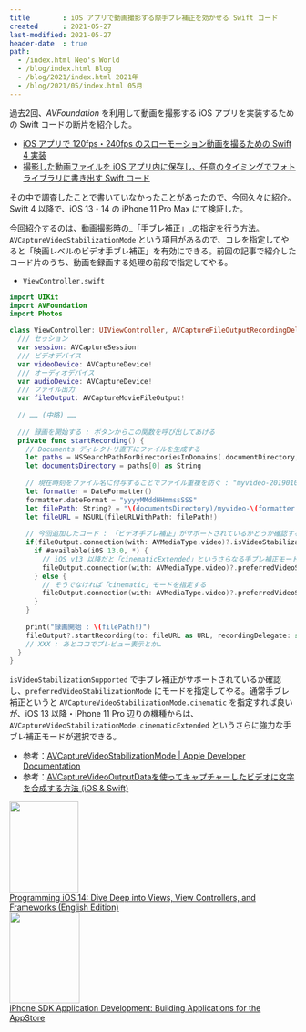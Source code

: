 ```yaml
---
title        : iOS アプリで動画撮影する際手ブレ補正を効かせる Swift コード
created      : 2021-05-27
last-modified: 2021-05-27
header-date  : true
path:
  - /index.html Neo's World
  - /blog/index.html Blog
  - /blog/2021/index.html 2021年
  - /blog/2021/05/index.html 05月
---
```


過去2回、_AVFoundation_ を利用して動画を撮影する iOS アプリを実装するための Swift コードの断片を紹介した。

- [iOS アプリで 120fps・240fps のスローモーション動画を撮るための Swift 4 実装](/blog/2018/06/04-01.html)
- [撮影した動画ファイルを iOS アプリ内に保存し、任意のタイミングでフォトライブラリに書き出す Swift コード](/blog/2019/01/11-02.html)

その中で調査したことで書いていなかったことがあったので、今回久々に紹介。Swift 4 以降で、iOS 13・14 の iPhone 11 Pro Max にて検証した。

今回紹介するのは、動画撮影時の_「手ブレ補正」_の指定を行う方法。`AVCaptureVideoStabilizationMode` という項目があるので、コレを指定してやると「映画レベルのビデオ手ブレ補正」を有効にできる。前回の記事で紹介したコード片のうち、動画を録画する処理の前段で指定してやる。

- `ViewController.swift`

```swift
import UIKit
import AVFoundation
import Photos

class ViewController: UIViewController, AVCaptureFileOutputRecordingDelegate {
  /// セッション
  var session: AVCaptureSession!
  /// ビデオデバイス
  var videoDevice: AVCaptureDevice!
  /// オーディオデバイス
  var audioDevice: AVCaptureDevice!
  /// ファイル出力
  var fileOutput: AVCaptureMovieFileOutput!
  
  // …… (中略) ……
  
  /// 録画を開始する : ボタンからこの関数を呼び出してあげる
  private func startRecording() {
    // Documents ディレクトリ直下にファイルを生成する
    let paths = NSSearchPathForDirectoriesInDomains(.documentDirectory, .userDomainMask, true)
    let documentsDirectory = paths[0] as String
    
    // 現在時刻をファイル名に付与することでファイル重複を防ぐ : "myvideo-20190101125900999.mp4" な形式になる
    let formatter = DateFormatter()
    formatter.dateFormat = "yyyyMMddHHmmssSSS"
    let filePath: String? = "\(documentsDirectory)/myvideo-\(formatter.string(from: Date())).mp4"
    let fileURL = NSURL(fileURLWithPath: filePath!)
    
    // 今回追加したコード : 「ビデオ手ブレ補正」がサポートされているかどうか確認する
    if(fileOutput.connection(with: AVMediaType.video)?.isVideoStabilizationSupported)! {
      if #available(iOS 13.0, *) {
        // iOS v13 以降だと「cinematicExtended」というさらなる手ブレ補正モードが存在する
        fileOutput.connection(with: AVMediaType.video)?.preferredVideoStabilizationMode = AVCaptureVideoStabilizationMode.cinematicExtended
      } else {
        // そうでなければ「cinematic」モードを指定する
        fileOutput.connection(with: AVMediaType.video)?.preferredVideoStabilizationMode = AVCaptureVideoStabilizationMode.cinematic
      }
    }
    
    print("録画開始 : \(filePath!)")
    fileOutput?.startRecording(to: fileURL as URL, recordingDelegate: self)
    // XXX : あとココでプレビュー表示とか…
  }
}
```

`isVideoStabilizationSupported` で手ブレ補正がサポートされているか確認し、`preferredVideoStabilizationMode` にモードを指定してやる。通常手ブレ補正というと `AVCaptureVideoStabilizationMode.cinematic` を指定すれば良いが、iOS 13 以降・iPhone 11 Pro 辺りの機種からは、`AVCaptureVideoStabilizationMode.cinematicExtended` というさらに強力な手ブレ補正モードが選択できる。

- 参考：[AVCaptureVideoStabilizationMode | Apple Developer Documentation](https://developer.apple.com/documentation/avfoundation/avcapturevideostabilizationmode)
- 参考：[AVCaptureVideoOutputDataを使ってキャプチャーしたビデオに文字を合成する方法 (iOS & Swift)](https://gist.github.com/kazz12211/3c8b7aa4c05260298130ba89dde2b22a)

<div class="ad-amazon">
  <div class="ad-amazon-image">
    <a href="https://www.amazon.co.jp/dp/B08KWQ34WF?tag=neos21-22&amp;linkCode=osi&amp;th=1&amp;psc=1">
      <img src="https://m.media-amazon.com/images/I/51fOBZJHdjL._SL160_.jpg" width="121" height="160">
    </a>
  </div>
  <div class="ad-amazon-info">
    <div class="ad-amazon-title">
      <a href="https://www.amazon.co.jp/dp/B08KWQ34WF?tag=neos21-22&amp;linkCode=osi&amp;th=1&amp;psc=1">Programming iOS 14: Dive Deep into Views, View Controllers, and Frameworks (English Edition)</a>
    </div>
  </div>
</div>

<div class="ad-amazon">
  <div class="ad-amazon-image">
    <a href="https://www.amazon.co.jp/dp/0596154054?tag=neos21-22&amp;linkCode=osi&amp;th=1&amp;psc=1">
      <img src="https://m.media-amazon.com/images/I/41TUxAS++yL._SL160_.jpg" width="123" height="160">
    </a>
  </div>
  <div class="ad-amazon-info">
    <div class="ad-amazon-title">
      <a href="https://www.amazon.co.jp/dp/0596154054?tag=neos21-22&amp;linkCode=osi&amp;th=1&amp;psc=1">iPhone SDK Application Development: Building Applications for the AppStore</a>
    </div>
  </div>
</div>
